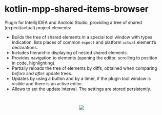 # kotlin-mpp-shared-items-browser

Plugin for Intellij IDEA and Android Studio, providing a tree of shared (expect/actual) project elements:

* Builds the tree of shared elements in a special tool window with types indication, lists  places of common `expect` and platform `actual` element’s declarations.
* Includes hierarchic displaying of nested shared elements.
* Provides navigation to elements (opening the editor, scrolling to position in code, highlighting).
* Partially reloads the tree of elements by diffs, obtained when comparing _before_ and _after_ update trees.
* Updates by using a button and by a timer, if the plugin tool window is visible and there is an active editor.
* Allows to set the update interval. The settings are stored persistently.

<br>
<p align="center">
  <img src="https://user-images.githubusercontent.com/56015356/72837240-bd90eb00-3cc0-11ea-9db6-cd0a080f6f63.gif">
</p>
